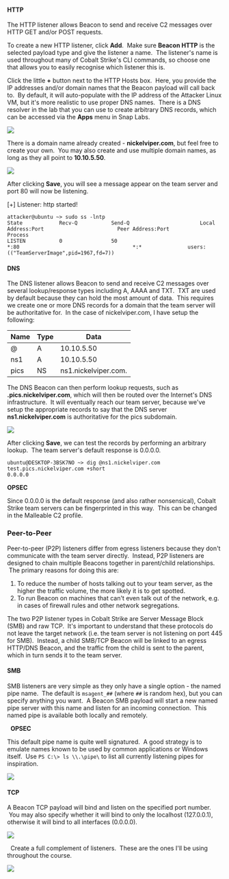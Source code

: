 #### HTTP

The HTTP listener allows Beacon to send and receive C2 messages over HTTP GET and/or POST requests.

To create a new HTTP listener, click **Add**.  Make sure **Beacon HTTP** is the selected payload type and give the listener a name.  The listener's name is used throughout many of Cobalt Strike's CLI commands, so choose one that allows you to easily recognise which listener this is.

Click the little **+** button next to the HTTP Hosts box.  Here, you provide the IP addresses and/or domain names that the Beacon payload will call back to.  By default, it will auto-populate with the IP address of the Attacker Linux VM, but it's more realistic to use proper DNS names.  There is a DNS resolver in the lab that you can use to create arbitrary DNS records, which can be accessed via the **Apps** menu in Snap Labs.

  

![](https://files.cdn.thinkific.com/file_uploads/584845/images/089/588/8d1/powerdns-app.png)

  

There is a domain name already created - **nickelviper.com**, but feel free to create your own.  You may also create and use multiple domain names, as long as they all point to **10.10.5.50**.

  

![](https://files.cdn.thinkific.com/file_uploads/584845/images/648/bc2/be9/http-listener.png)

  

After clicking **Save**, you will see a message appear on the team server and port 80 will now be listening.

[+] Listener: http started!
```
attacker@ubuntu ~> sudo ss -lntp
State            Recv-Q           Send-Q                       Local Address:Port                        Peer Address:Port           Process
LISTEN           0                50                                       *:80                                     *:*               users:(("TeamServerImage",pid=1967,fd=7))
```
  

#### DNS

The DNS listener allows Beacon to send and receive C2 messages over several lookup/response types including A, AAAA and TXT.  TXT are used by default because they can hold the most amount of data.  This requires we create one or more DNS records for a domain that the team server will be authoritative for.  In the case of nickelviper.com, I have setup the following:

|Name|Type|Data|
|---|---|---|
|@|A|10.10.5.50|
|ns1|A|10.10.5.50|
|pics|NS|ns1.nickelviper.com.|

  

The DNS Beacon can then perform lookup requests, such as **<c2data>.pics.nickelviper.com**, which will then be routed over the Internet's DNS infrastructure.  It will eventually reach our team server, because we've setup the appropriate records to say that the DNS server **ns1.nickelviper.com** is authoritative for the pics subdomain.

  

![](https://files.cdn.thinkific.com/file_uploads/584845/images/229/979/10d/dns-listener.png)

  

After clicking **Save**, we can test the records by performing an arbitrary lookup.  The team server's default response is 0.0.0.0.
```
ubuntu@DESKTOP-3BSK7NO ~> dig @ns1.nickelviper.com test.pics.nickelviper.com +short
0.0.0.0
```

**OPSEC**  
  
Since 0.0.0.0 is the default response (and also rather nonsensical), Cobalt Strike team servers can be fingerprinted in this way.  This can be changed in the Malleable C2 profile.

  

### Peer-to-Peer

Peer-to-peer (P2P) listeners differ from egress listeners because they don't communicate with the team server directly.  Instead, P2P listeners are designed to chain multiple Beacons together in parent/child relationships.  The primary reasons for doing this are:

1. To reduce the number of hosts talking out to your team server, as the higher the traffic volume, the more likely it is to get spotted.
2. To run Beacon on machines that can't even talk out of the network, e.g. in cases of firewall rules and other network segregations.

The two P2P listener types in Cobalt Strike are Server Message Block (SMB) and raw TCP.  It's important to understand that these protocols do not leave the target network (i.e. the team server is not listening on port 445 for SMB).  Instead, a child SMB/TCP Beacon will be linked to an egress HTTP/DNS Beacon, and the traffic from the child is sent to the parent, which in turn sends it to the team server.

  

#### SMB

SMB listeners are very simple as they only have a single option - the named pipe name.  The default is `msagent_##` (where `##` is random hex), but you can specify anything you want.  A Beacon SMB payload will start a new named pipe server with this name and listen for an incoming connection.  This named pipe is available both locally and remotely.

  **OPSEC**  
  
This default pipe name is quite well signatured.  A good strategy is to emulate names known to be used by common applications or Windows itself.  Use `PS C:\> ls \\.\pipe\` to list all currently listening pipes for inspiration.

  

![](https://files.cdn.thinkific.com/file_uploads/584845/images/4c1/b30/df8/smb-listener.png)

  

#### TCP

A Beacon TCP payload will bind and listen on the specified port number.  You may also specify whether it will bind to only the localhost (127.0.0.1), otherwise it will bind to all interfaces (0.0.0.0).

  

![](https://files.cdn.thinkific.com/file_uploads/584845/images/b20/f9c/4af/tcp-listener.png)

  

  Create a full complement of listeners.  These are the ones I'll be using throughout the course.  
  
![](https://files.cdn.thinkific.com/file_uploads/584845/images/989/854/cc2/all-listeners.png)